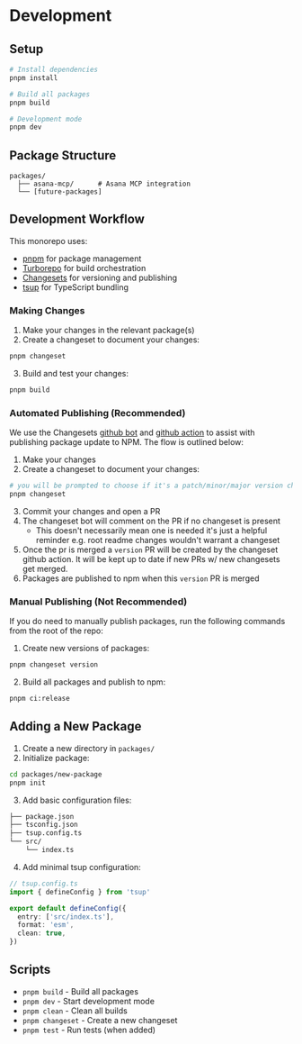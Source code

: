 # Development

## Setup

```bash
# Install dependencies
pnpm install

# Build all packages
pnpm build

# Development mode
pnpm dev
```

## Package Structure

```
packages/
  ├── asana-mcp/      # Asana MCP integration
  └── [future-packages]
```

## Development Workflow

This monorepo uses:
- [pnpm](https://pnpm.io/) for package management
- [Turborepo](https://turborepo.org/) for build orchestration
- [Changesets](https://github.com/changesets/changesets) for versioning and publishing
- [tsup](https://github.com/egoist/tsup) for TypeScript bundling

### Making Changes

1. Make your changes in the relevant package(s)
2. Create a changeset to document your changes:
```bash
pnpm changeset
```

3. Build and test your changes:
```bash
pnpm build
```

### Automated Publishing (Recommended)

We use the Changesets [github bot](https://github.com/apps/changeset-bot) and [github action](https://github.com/changesets/action) to assist with publishing package update to NPM. The flow is outlined below:

1. Make your changes
2. Create a changeset to document your changes:
```bash
# you will be prompted to choose if it's a patch/minor/major version change as well as a summary of the change(s)
pnpm changeset
```
3. Commit your changes and open a PR
4. The changeset bot will comment on the PR if no changeset is present
    - This doesn't necessarily mean one is needed it's just a helpful reminder e.g. root readme changes wouldn't warrant a changeset
5. Once the pr is merged a `version` PR will be created by the changeset github action. It will be kept up to date if new PRs w/ new changesets get merged.
6. Packages are published to npm when this `version` PR is merged

### Manual Publishing (Not Recommended)

If you do need to manually publish packages, run the following commands from the root of the repo:

1. Create new versions of packages:
```bash
pnpm changeset version
```

2. Build all packages and publish to npm:
```bash
pnpm ci:release
```

## Adding a New Package

1. Create a new directory in `packages/`
2. Initialize package:
```bash
cd packages/new-package
pnpm init
```

3. Add basic configuration files:
```bash
├── package.json
├── tsconfig.json
├── tsup.config.ts
└── src/
    └── index.ts
```

4. Add minimal tsup configuration:
```typescript
// tsup.config.ts
import { defineConfig } from 'tsup'

export default defineConfig({
  entry: ['src/index.ts'],
  format: 'esm',
  clean: true,
})
```

## Scripts

- `pnpm build` - Build all packages
- `pnpm dev` - Start development mode
- `pnpm clean` - Clean all builds
- `pnpm changeset` - Create a new changeset
- `pnpm test` - Run tests (when added)
